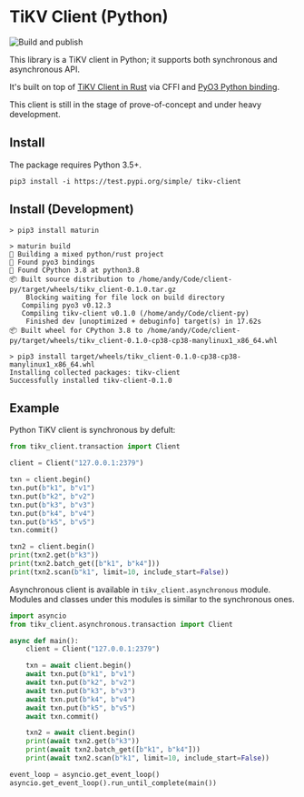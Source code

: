 # TiKV Client (Python)

![Build and publish](https://github.com/andylokandy/client-py/workflows/Build%20and%20publish/badge.svg)

This library is a TiKV client in Python; it supports both synchronous and asynchronous API. 

It's built on top of 
[TiKV Client in Rust](https://github.com/tikv/client-rust) via 
CFFI and [PyO3 Python binding](https://github.com/PyO3/pyo3). 

This client is still in the stage of prove-of-concept and under heavy development.

## Install

The package requires Python 3.5+.

```
pip3 install -i https://test.pypi.org/simple/ tikv-client
```

## Install (Development)

```
> pip3 install maturin

> maturin build
🍹 Building a mixed python/rust project
🔗 Found pyo3 bindings
🐍 Found CPython 3.8 at python3.8
📦 Built source distribution to /home/andy/Code/client-py/target/wheels/tikv_client-0.1.0.tar.gz
    Blocking waiting for file lock on build directory
   Compiling pyo3 v0.12.3
   Compiling tikv-client v0.1.0 (/home/andy/Code/client-py)
    Finished dev [unoptimized + debuginfo] target(s) in 17.62s
📦 Built wheel for CPython 3.8 to /home/andy/Code/client-py/target/wheels/tikv_client-0.1.0-cp38-cp38-manylinux1_x86_64.whl

> pip3 install target/wheels/tikv_client-0.1.0-cp38-cp38-manylinux1_x86_64.whl
Installing collected packages: tikv-client
Successfully installed tikv-client-0.1.0
```

## Example

Python TiKV client is synchronous by defult:

```python
from tikv_client.transaction import Client

client = Client("127.0.0.1:2379")

txn = client.begin()
txn.put(b"k1", b"v1")
txn.put(b"k2", b"v2")
txn.put(b"k3", b"v3")
txn.put(b"k4", b"v4")
txn.put(b"k5", b"v5")
txn.commit()

txn2 = client.begin()
print(txn2.get(b"k3"))
print(txn2.batch_get([b"k1", b"k4"]))
print(txn2.scan(b"k1", limit=10, include_start=False))
```

Asynchronous client is available in `tikv_client.asynchronous` module. Modules and classes under this modules is similar to the synchronous ones.

```python
import asyncio
from tikv_client.asynchronous.transaction import Client

async def main():
    client = Client("127.0.0.1:2379")

    txn = await client.begin()
    await txn.put(b"k1", b"v1")
    await txn.put(b"k2", b"v2")
    await txn.put(b"k3", b"v3")
    await txn.put(b"k4", b"v4")
    await txn.put(b"k5", b"v5")
    await txn.commit()

    txn2 = await client.begin()
    print(await txn2.get(b"k3"))
    print(await txn2.batch_get([b"k1", b"k4"]))
    print(await txn2.scan(b"k1", limit=10, include_start=False))

event_loop = asyncio.get_event_loop()
asyncio.get_event_loop().run_until_complete(main())
```
